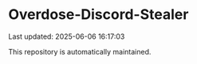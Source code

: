 # Overdose-Discord-Stealer

Last updated: 2025-06-06 16:17:03

This repository is automatically maintained.

